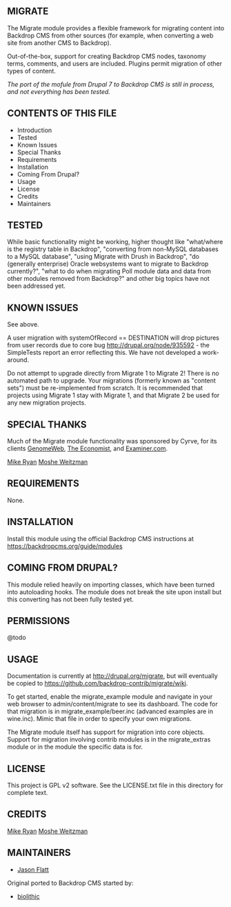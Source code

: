 MIGRATE
-------

The Migrate module provides a flexible framework for migrating content into
Backdrop CMS from other sources (for example, when converting a web site from
another CMS to Backdrop).

Out-of-the-box, support for creating Backdrop CMS nodes, taxonomy terms,
comments, and users are included. Plugins permit migration of other types of
content.

*The port of the mofule from Drupal 7 to Backdrop CMS is still in process, and
not everything has been tested.*


CONTENTS OF THIS FILE
---------------------

 - Introduction
 - Tested
 - Known Issues
 - Special Thanks
 - Requirements
 - Installation
 - Coming From Drupal?
 - Usage
 - License
 - Credits
 - Maintainers


TESTED
------

While basic functionality might be working, higher thought like "what/where is
the registry table in Backdrop", "converting from non-MySQL databases to a MySQL
database", "using Migrate with Drush in Backdrop", "do (generally enterprise)
Oracle websystems want to migrate to Backdrop currently?", "what to do when
migrating Poll module data and data from other modules removed from Backdrop?"
and other big topics have not been addressed yet.


KNOWN ISSUES
------------

See above.

A user migration with systemOfRecord == DESTINATION will drop pictures from user
records due to core bug http://drupal.org/node/935592 - the SimpleTests report
an error reflecting this. We have not developed a work-around.

Do not attempt to upgrade directly from Migrate 1 to Migrate 2! There is no
automated path to upgrade. Your migrations (formerly known as "content sets")
must be re-implemented from scratch. It is recommended that projects using
Migrate 1 stay with Migrate 1, and that Migrate 2 be used for any new migration
projects.


SPECIAL THANKS
--------------

Much of the Migrate module functionality was sponsored by Cyrve, for its clients
[GenomeWeb](http://www.genomeweb.com),
[The Economist](http://www.economist.com), and
[Examiner.com](http://www.examiner.com).

[Mike Ryan](http://drupal.org/user/4420)
[Moshe Weitzman](http://drupal.org/user/23)


REQUIREMENTS
------------

None.


INSTALLATION
------------

Install this module using the official Backdrop CMS instructions at
https://backdropcms.org/guide/modules


COMING FROM DRUPAL?
-------------------

This module relied heavily on importing classes, which have been turned into
autoloading hooks. The module does not break the site upon install but this
converting has not been fully tested yet.


PERMISSIONS
-----------

@todo


USAGE
-----

Documentation is currently at http://drupal.org/migrate, but will eventually be
copied to https://github.com/backdrop-contrib/migrate/wiki.

To get started, enable the migrate_example module and navigate in your web
browser to admin/content/migrate to see its dashboard. The code for that
migration is in migrate_example/beer.inc (advanced examples are in wine.inc).
Mimic that file in order to specify your own migrations.

The Migrate module itself has support for migration into core objects. Support
for migration involving contrib modules is in the migrate_extras module or in
the module the specific data is for.


LICENSE
-------

This project is GPL v2 software. See the LICENSE.txt file in this directory for
complete text.


CREDITS
-----------

[Mike Ryan](http://drupal.org/user/4420)
[Moshe Weitzman](http://drupal.org/user/23)


MAINTAINERS
-----------

 - [Jason Flatt](https://github.com/oadaeh)

Original ported to Backdrop CMS started by:

 - [biolithic](https://github.com/biolithic)
